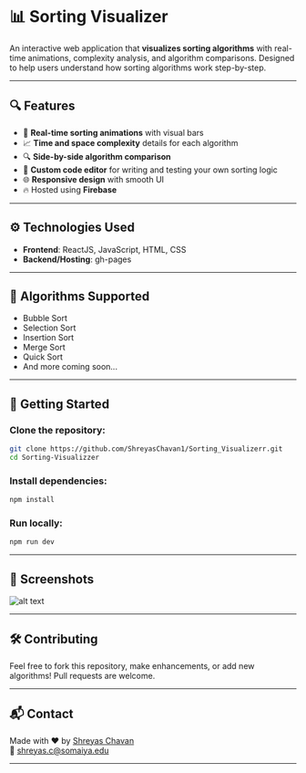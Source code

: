 
# 📊 Sorting Visualizer

An interactive web application that **visualizes sorting algorithms** with real-time animations, complexity analysis, and algorithm comparisons. Designed to help users understand how sorting algorithms work step-by-step.

---

## 🔍 Features

- 🔄 **Real-time sorting animations** with visual bars
- 📈 **Time and space complexity** details for each algorithm
- 🔍 **Side-by-side algorithm comparison**
- 🧠 **Custom code editor** for writing and testing your own sorting logic
- 🌐 **Responsive design** with smooth UI
- 🔥 Hosted using **Firebase**

---

## ⚙️ Technologies Used

- **Frontend**: ReactJS, JavaScript, HTML, CSS
- **Backend/Hosting**: gh-pages

---

## 📌 Algorithms Supported

- Bubble Sort  
- Selection Sort  
- Insertion Sort  
- Merge Sort  
- Quick Sort  
- And more coming soon...

---

## 🚀 Getting Started

### Clone the repository:
```bash
git clone https://github.com/ShreyasChavan1/Sorting_Visualizerr.git
cd Sorting-Visualizzer
```

### Install dependencies:
```bash
npm install
```

### Run locally:
```bash
npm run dev
```

---

## 🧪 Screenshots

![alt text](ViteReact-Brave2025-04-2011-46-39-ezgif.com-video-to-gif-converter.gif)

---

## 🛠️ Contributing

Feel free to fork this repository, make enhancements, or add new algorithms! Pull requests are welcome.

---

## 📬 Contact

Made with ❤️ by [Shreyas Chavan](https://www.linkedin.com/in/shreyas-chavan-37b888241/)  
📧 shreyas.c@somaiya.edu

---
